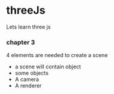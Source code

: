 # threeJs
Lets learn three js

### chapter 3

4 elements are needed to create a scene
* a scene will contain object
* some objects
* A camera
* A renderer